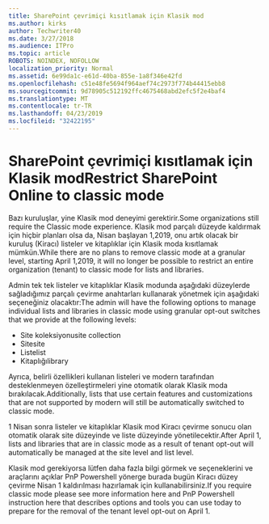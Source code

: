 ```yaml
---
title: SharePoint çevrimiçi kısıtlamak için Klasik mod
ms.author: kirks
author: Techwriter40
ms.date: 3/27/2018
ms.audience: ITPro
ms.topic: article
ROBOTS: NOINDEX, NOFOLLOW
localization_priority: Normal
ms.assetid: 6e99da1c-e61d-40ba-855e-1a8f346e42fd
ms.openlocfilehash: c51e48fe5694f964aef74c2973f774b44415ebb8
ms.sourcegitcommit: 9d78905c512192ffc4675468abd2efc5f2e4baf4
ms.translationtype: MT
ms.contentlocale: tr-TR
ms.lasthandoff: 04/23/2019
ms.locfileid: "32422195"
---
```

# <a name="restrict-sharepoint-online-to-classic-mode"></a><span data-ttu-id="3aa34-102">SharePoint çevrimiçi kısıtlamak için Klasik mod</span><span class="sxs-lookup"><span data-stu-id="3aa34-102">Restrict SharePoint Online to classic mode</span></span>

<span data-ttu-id="3aa34-103">Bazı kuruluşlar, yine Klasik mod deneyimi gerektirir.</span><span class="sxs-lookup"><span data-stu-id="3aa34-103">Some organizations still require the Classic mode experience.</span></span> <span data-ttu-id="3aa34-104">Klasik mod parçalı düzeyde kaldırmak için hiçbir planları olsa da, Nisan başlayan 1,2019, onu artık olacak bir kuruluş (Kiracı) listeler ve kitaplıklar için Klasik moda kısıtlamak mümkün.</span><span class="sxs-lookup"><span data-stu-id="3aa34-104">While there are no plans to remove classic mode at a granular level, starting April 1,2019, it will no longer be possible to restrict an entire organization (tenant) to classic mode for lists and libraries.</span></span>

<span data-ttu-id="3aa34-105">Admin tek tek listeler ve kitaplıklar Klasik modunda aşağıdaki düzeylerde sağladığımız parçalı çevirme anahtarları kullanarak yönetmek için aşağıdaki seçeneğiniz olacaktır:</span><span class="sxs-lookup"><span data-stu-id="3aa34-105">The admin will have the following options to manage individual lists and libraries in classic mode using granular opt-out switches that we provide at the following levels:</span></span>

- <span data-ttu-id="3aa34-106">Site koleksiyonu</span><span class="sxs-lookup"><span data-stu-id="3aa34-106">site collection</span></span>
- <span data-ttu-id="3aa34-107">Site</span><span class="sxs-lookup"><span data-stu-id="3aa34-107">site</span></span>
- <span data-ttu-id="3aa34-108">Liste</span><span class="sxs-lookup"><span data-stu-id="3aa34-108">list</span></span>
- <span data-ttu-id="3aa34-109">Kitaplığı</span><span class="sxs-lookup"><span data-stu-id="3aa34-109">library</span></span>

<span data-ttu-id="3aa34-110">Ayrıca, belirli özellikleri kullanan listeleri ve modern tarafından desteklenmeyen özelleştirmeleri yine otomatik olarak Klasik moda bırakılacak.</span><span class="sxs-lookup"><span data-stu-id="3aa34-110">Additionally, lists that use certain features and customizations that are not supported by modern will still be automatically switched to classic mode.</span></span>

<span data-ttu-id="3aa34-111">1 Nisan sonra listeler ve kitaplıklar Klasik mod Kiracı çevirme sonucu olan otomatik olarak site düzeyinde ve liste düzeyinde yönetilecektir.</span><span class="sxs-lookup"><span data-stu-id="3aa34-111">After April 1, lists and libraries that are in classic mode as a result of tenant opt-out will automatically be managed at the site level and list level.</span></span>

<span data-ttu-id="3aa34-112">Klasik mod gerekiyorsa lütfen daha fazla bilgi görmek ve seçeneklerini ve araçlarını açıklar PnP Powershell yönerge burada bugün Kiracı düzey çevirme Nisan 1 kaldırılması hazırlamak için kullanabilirsiniz.</span><span class="sxs-lookup"><span data-stu-id="3aa34-112">If you require classic mode please see more information here and PnP Powershell instruction here that describes options and tools you can use today to prepare for the removal of the tenant level opt-out on April 1.</span></span>
